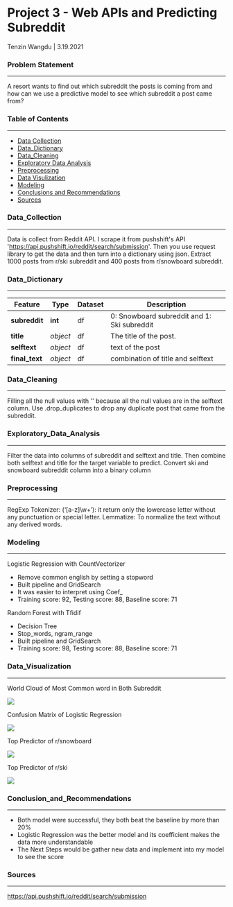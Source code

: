 # Project 3 - Web APIs and Predicting Subreddit
Tenzin Wangdu | 3.19.2021

### Problem Statement
---
A resort wants to find out which subreddit the posts is coming from and how can we use a predictive model to see which subreddit a post came from?

### Table of Contents
---
- [Data Collection](#Data_Collection)
- [Data_Dictionary](#Data_Dictionary)
- [Data_Cleaning](#Data_Cleaning)
- [Exploratory Data Analysis](#Exploratory_Data_Analysis)
- [Preprocessing](#Preprocessing)
- [Data Visulization](#Data_Visualization)
- [Modeling](#Modeling)
- [Conclusions and Recommendations](#Conclusion_and_Recommendations)
- [Sources](#Sources)

### Data_Collection
---
Data is collect from Reddit API. I scrape it from pushshift's API 'https://api.pushshift.io/reddit/search/submission'. Then you use request library to get the data and then turn into a dictionary using json. Extract 1000 posts from r/ski subreddit and 400 posts from r/snowboard subreddit.

### Data_Dictionary
---
|Feature|Type|Dataset|Description|
|---|---|---|---|
|**subreddit**|**int**|df|0: Snowboard subreddit and 1: Ski subreddit|
|**title**|*object*|df|The title of the post.|
|**selftext**|*object*|df|text of the post|
|**final_text**|*object*|df|combination of title and selftext|

### Data_Cleaning
---
Filling all the null values with '' because all the null values are in the selftext column. Use .drop_duplicates to drop any duplicate post that came from the subreddit.

### Exploratory_Data_Analysis
---
Filter the data into columns of subreddit and selftext and title. Then combine both selftext and title for the target variable to predict. Convert ski and snowboard subreddit column into a binary column

### Preprocessing
---
RegExp Tokenizer: (‘[a-z]\w+’):  it return only the lowercase letter without any punctuation or special letter.
Lemmatize: To normalize the text without any derived words.

### Modeling
---
Logistic Regression with CountVectorizer 
* Remove common english by setting a stopword
* Built pipeline and GridSearch
* It was easier to interpret using Coef_
* Training score: 92, Testing score: 88, Baseline score: 71

Random Forest with Tfidif
* Decision Tree
* Stop_words, ngram_range
* Built pipeline and GridSearch
* Training score: 98, Testing score: 88, Baseline score: 71

### Data_Visualization
---
World Cloud of Most Common word in Both Subreddit

<img
     src = "https://git.generalassemb.ly/tw1270/Submissions/blob/master/projects/project_3/images/wordcloud.jpg" style = '' style="float: left; margin: 20px; height: 55px">

Confusion Matrix of Logistic Regression

<img
     src = "https://git.generalassemb.ly/tw1270/Submissions/blob/master/projects/project_3/images/confusion_matrix.png" style = '' style="float: left; margin: 20px; height: 55px">

Top Predictor of r/snowboard

<img
     src = "https://git.generalassemb.ly/tw1270/Submissions/blob/master/projects/project_3/images/r_snowboard_predictor.png" style = '' style="float: left; margin: 20px; height: 55px">
     
Top Predictor of r/ski

<img
     src = "https://git.generalassemb.ly/tw1270/Submissions/blob/master/projects/project_3/images/r_ski_predictor.png" style = '' style="float: left; margin: 20px; height: 55px">
     
### Conclusion_and_Recommendations
---
* Both model were successful, they both beat the baseline by more than 20% 
* Logistic Regression was the better model and its coefficient makes the data more understandable
* The Next Steps would be gather new data and implement into my model to see the score


### Sources
---
https://api.pushshift.io/reddit/search/submission